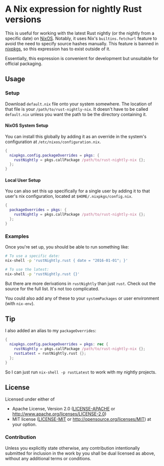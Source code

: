 # A Nix expression for nightly Rust versions

This is useful for working with the latest Rust nightly (or the nightly from a
specific date) on [NixOS]. Notably, it uses Nix's `builtins.fetchurl` feature to
avoid the need to specify source hashes manually. This feature is banned in
[nixpkgs], so this expression has to exist outside of it.

Essentially, this expression is convenient for development but unsuitable for
official packaging.

## Usage

### Setup

Download `default.nix` file onto your system somewhere. The location of that
file is your `/path/to/rust-nightly-nix`. It doesn't have to be called
`default.nix` unless you want the path to be the directory containing it.

#### NixOS System Setup

You can install this globally by adding it as an override in the system's
configuration at `/etc/nixos/configuration.nix`.

```nix
{
  nixpkgs.config.packageOverrides = pkgs: {
    rustNightly = pkgs.callPackage /path/to/rust-nightly-nix {};
  };
}
```

#### Local User Setup

You can also set this up specifically for a single user by adding it to that
user's nix configuration, located at `$HOME/.nixpkgs/config.nix`.

```nix
{
  packageOverrides = pkgs: {
    rustNightly = pkgs.callPackage /path/to/rust-nightly-nix {};
  };
}
```

### Examples

Once you're set up, you should be able to run something like:

```sh
# To use a specific date:
nix-shell -p 'rustNightly.rust { date = "2016-01-01"; }'

# To use the latest:
nix-shell -p 'rustNightly.rust {}'
```

But there are more derivations in `rustNightly` than just `rust`. Check out the
source for the full list. It's not too complicated.

You could also add any of these to your `systemPackages` or user environment
(with `nix-env`).

## Tip

I also added an alias to my `packageOverrides`:

```nix
{
  nixpkgs.config.packageOverrides = pkgs: rec {
    rustNightly = pkgs.callPackage /path/to/rust-nightly-nix {};
    rustLatest = rustNightly.rust {};
  };
}
```

So I can just run `nix-shell -p rustLatest` to work with my nightly projects.

## License

Licensed under either of
  * Apache License, Version 2.0 ([LICENSE-APACHE](LICENSE-APACHE) or
    http://www.apache.org/licenses/LICENSE-2.0)
  * MIT license ([LICENSE-MIT](LICENSE-MIT) or
    http://opensource.org/licenses/MIT) at your option.

### Contribution

Unless you explicitly state otherwise, any contribution intentionally submitted
for inclusion in the work by you shall be dual licensed as above, without any
additional terms or conditions.


[NixOS]: http://nixos.org/
[nixpkgs]: https://github.com/NixOS/nixpkgs
